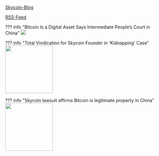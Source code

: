 
[Skycoin-Blog](https://www.skycoin.com/blog/)

[RSS-Feed](https://www.skycoin.com/blog/index.xml)

??? info "Bitcoin Is a Digital Asset Says Intermediate People’s Court in China"
    <a href="https://cointelegraph.com/news/bitcoin-is-a-digital-asset-says-intermediate-peoples-court-in-china"> <img src="https://images.cointelegraph.com/images/1434_aHR0cHM6Ly9zMy5jb2ludGVsZWdyYXBoLmNvbS9zdG9yYWdlL3VwbG9hZHMvdmlldy9iYTZiODJlZDk5N2Y3OWNhNzVkNTQ2NTE0Zjk5YjczZi5qcGc=.jpg"></a>

??? info "Total Vindication for Skycoin Founder in ‘Kidnapping’ Case"
    <a href="https://medium.com/@cryptofray/total-vindication-for-skycoin-founder-in-kidnapping-case-ef7fdac2c914"> <img src="https://miro.medium.com/max/2000/1*7VHI1l_OrHsCOBn0RSC-0A.jpeg" height="150"></a>

??? info "Skycoin lawsuit affirms Bitcoin is legitimate property in China"
    <a href="https://link.medium.com/jPbOKcaSi6"> <img src="https://miro.medium.com/max/2000/1*whWYKBMFVg3mw9uxmMqZDQ.jpeg" height="150"></a>